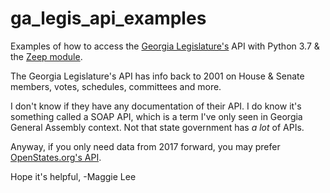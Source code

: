 # ga_legis_api_examples
Examples of how to access the [Georgia Legislature's](http://www.legis.ga.gov/en-US/default.aspx) API with Python 3.7 & the [Zeep module](https://python-zeep.readthedocs.io/en/master/).

The Georgia Legislature's API has info back to 2001 on House & Senate members, votes, schedules, committees and more.

I don't know if they have any documentation of their API. I do know it's something called a SOAP API, which is a term I've only seen in Georgia General Assembly context. Not that state government has *a lot* of APIs.

Anyway, if you only need data from 2017 forward, you may prefer [OpenStates.org's API](http://www.openstates.org). 

Hope it's helpful,
-Maggie Lee
